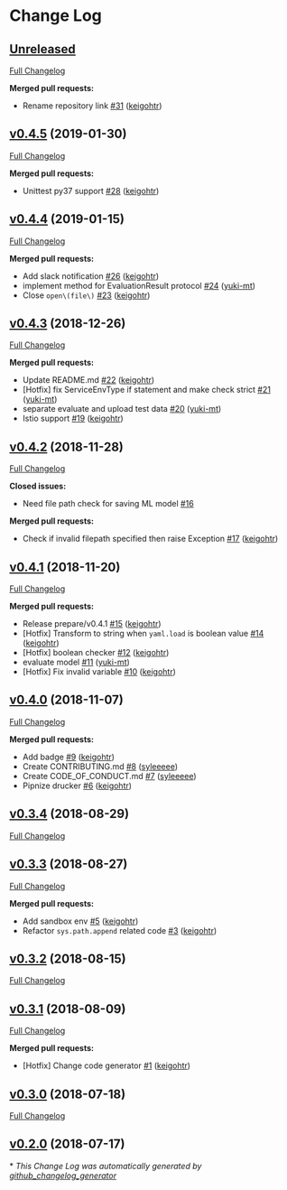 # Change Log

## [Unreleased](https://github.com/rekcurd/rekcurd-python/tree/HEAD)

[Full Changelog](https://github.com/rekcurd/rekcurd-python/compare/v0.4.5...HEAD)

**Merged pull requests:**

- Rename repository link [\#31](https://github.com/rekcurd/rekcurd-python/pull/31) ([keigohtr](https://github.com/keigohtr))

## [v0.4.5](https://github.com/rekcurd/rekcurd-python/tree/v0.4.5) (2019-01-30)
[Full Changelog](https://github.com/rekcurd/rekcurd-python/compare/v0.4.4...v0.4.5)

**Merged pull requests:**

- Unittest py37 support [\#28](https://github.com/rekcurd/rekcurd-python/pull/28) ([keigohtr](https://github.com/keigohtr))

## [v0.4.4](https://github.com/rekcurd/rekcurd-python/tree/v0.4.4) (2019-01-15)
[Full Changelog](https://github.com/rekcurd/rekcurd-python/compare/v0.4.3...v0.4.4)

**Merged pull requests:**

- Add slack notification [\#26](https://github.com/rekcurd/rekcurd-python/pull/26) ([keigohtr](https://github.com/keigohtr))
- implement method for EvaluationResult protocol [\#24](https://github.com/rekcurd/rekcurd-python/pull/24) ([yuki-mt](https://github.com/yuki-mt))
- Close `open\(file\)` [\#23](https://github.com/rekcurd/rekcurd-python/pull/23) ([keigohtr](https://github.com/keigohtr))

## [v0.4.3](https://github.com/rekcurd/rekcurd-python/tree/v0.4.3) (2018-12-26)
[Full Changelog](https://github.com/rekcurd/rekcurd-python/compare/v0.4.2...v0.4.3)

**Merged pull requests:**

- Update README.md [\#22](https://github.com/rekcurd/rekcurd-python/pull/22) ([keigohtr](https://github.com/keigohtr))
- \[Hotfix\] fix ServiceEnvType if statement and make check strict [\#21](https://github.com/rekcurd/rekcurd-python/pull/21) ([yuki-mt](https://github.com/yuki-mt))
- separate evaluate and upload test data [\#20](https://github.com/rekcurd/rekcurd-python/pull/20) ([yuki-mt](https://github.com/yuki-mt))
- Istio support [\#19](https://github.com/rekcurd/rekcurd-python/pull/19) ([keigohtr](https://github.com/keigohtr))

## [v0.4.2](https://github.com/rekcurd/rekcurd-python/tree/v0.4.2) (2018-11-28)
[Full Changelog](https://github.com/rekcurd/rekcurd-python/compare/v0.4.1...v0.4.2)

**Closed issues:**

- Need file path check for saving ML model [\#16](https://github.com/rekcurd/rekcurd-python/issues/16)

**Merged pull requests:**

- Check if invalid filepath specified then raise Exception [\#17](https://github.com/rekcurd/rekcurd-python/pull/17) ([keigohtr](https://github.com/keigohtr))

## [v0.4.1](https://github.com/rekcurd/rekcurd-python/tree/v0.4.1) (2018-11-20)
[Full Changelog](https://github.com/rekcurd/rekcurd-python/compare/v0.4.0...v0.4.1)

**Merged pull requests:**

- Release prepare/v0.4.1 [\#15](https://github.com/rekcurd/rekcurd-python/pull/15) ([keigohtr](https://github.com/keigohtr))
- \[Hotfix\] Transform to string when `yaml.load` is boolean value [\#14](https://github.com/rekcurd/rekcurd-python/pull/14) ([keigohtr](https://github.com/keigohtr))
- \[Hotfix\] boolean checker [\#12](https://github.com/rekcurd/rekcurd-python/pull/12) ([keigohtr](https://github.com/keigohtr))
- evaluate model [\#11](https://github.com/rekcurd/rekcurd-python/pull/11) ([yuki-mt](https://github.com/yuki-mt))
- \[Hotfix\] Fix invalid variable [\#10](https://github.com/rekcurd/rekcurd-python/pull/10) ([keigohtr](https://github.com/keigohtr))

## [v0.4.0](https://github.com/rekcurd/rekcurd-python/tree/v0.4.0) (2018-11-07)
[Full Changelog](https://github.com/rekcurd/rekcurd-python/compare/v0.3.4...v0.4.0)

**Merged pull requests:**

- Add badge [\#9](https://github.com/rekcurd/rekcurd-python/pull/9) ([keigohtr](https://github.com/keigohtr))
- Create CONTRIBUTING.md [\#8](https://github.com/rekcurd/rekcurd-python/pull/8) ([syleeeee](https://github.com/syleeeee))
- Create CODE\_OF\_CONDUCT.md [\#7](https://github.com/rekcurd/rekcurd-python/pull/7) ([syleeeee](https://github.com/syleeeee))
- Pipnize drucker [\#6](https://github.com/rekcurd/rekcurd-python/pull/6) ([keigohtr](https://github.com/keigohtr))

## [v0.3.4](https://github.com/rekcurd/rekcurd-python/tree/v0.3.4) (2018-08-29)
[Full Changelog](https://github.com/rekcurd/rekcurd-python/compare/v0.3.3...v0.3.4)

## [v0.3.3](https://github.com/rekcurd/rekcurd-python/tree/v0.3.3) (2018-08-27)
[Full Changelog](https://github.com/rekcurd/rekcurd-python/compare/v0.3.2...v0.3.3)

**Merged pull requests:**

- Add sandbox env [\#5](https://github.com/rekcurd/rekcurd-python/pull/5) ([keigohtr](https://github.com/keigohtr))
- Refactor `sys.path.append` related code [\#3](https://github.com/rekcurd/rekcurd-python/pull/3) ([keigohtr](https://github.com/keigohtr))

## [v0.3.2](https://github.com/rekcurd/rekcurd-python/tree/v0.3.2) (2018-08-15)
[Full Changelog](https://github.com/rekcurd/rekcurd-python/compare/v0.3.1...v0.3.2)

## [v0.3.1](https://github.com/rekcurd/rekcurd-python/tree/v0.3.1) (2018-08-09)
[Full Changelog](https://github.com/rekcurd/rekcurd-python/compare/v0.3.0...v0.3.1)

**Merged pull requests:**

- \[Hotfix\] Change code generator [\#1](https://github.com/rekcurd/rekcurd-python/pull/1) ([keigohtr](https://github.com/keigohtr))

## [v0.3.0](https://github.com/rekcurd/rekcurd-python/tree/v0.3.0) (2018-07-18)
[Full Changelog](https://github.com/rekcurd/rekcurd-python/compare/v0.2.0...v0.3.0)

## [v0.2.0](https://github.com/rekcurd/rekcurd-python/tree/v0.2.0) (2018-07-17)


\* *This Change Log was automatically generated by [github_changelog_generator](https://github.com/skywinder/Github-Changelog-Generator)*